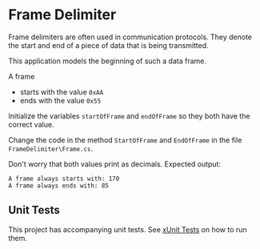 # Frame Delimiter

Frame delimiters are often used in communication protocols. They denote the start and end of a piece of data that is being transmitted.

This application models the beginning of such a data frame.

A frame

* starts with the value `0xAA`
* ends with the value `0x55`

Initialize the variables `startOfFrame` and `endOfFrame` so they both have the correct value.

Change the code in the method `StartOfFrame` and `EndOfFrame` in the file `FrameDelimiter\Frame.cs`.

Don't worry that both values print as decimals. Expected output:

```text
A frame always starts with: 170
A frame always ends with: 85
```

## Unit Tests

This project has accompanying unit tests. See [xUnit Tests](/README.md#xunit_tests) on how to run them.
